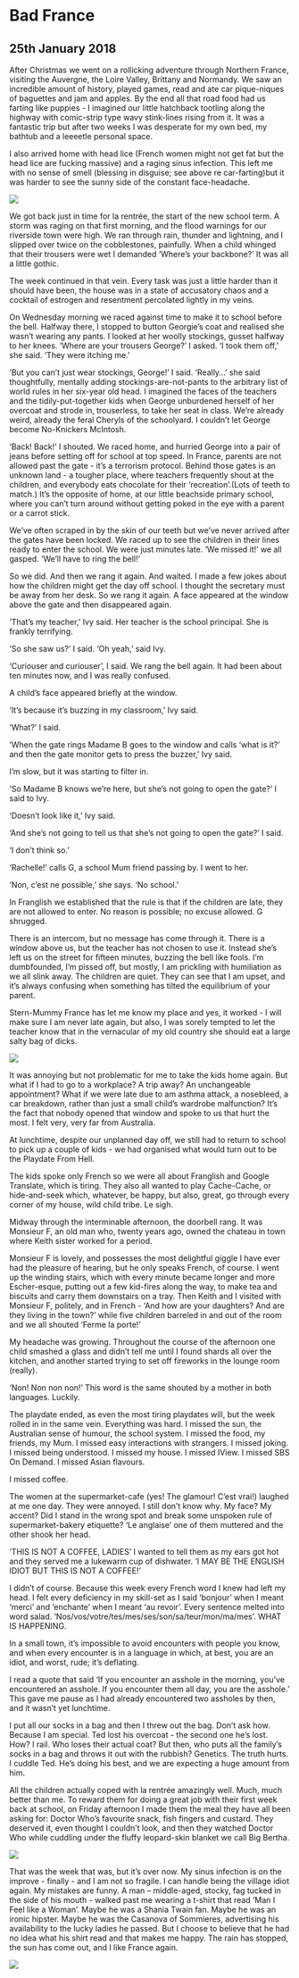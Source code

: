 ﻿
# Bad France

## 25th January 2018

After Christmas we went on a rollicking adventure through Northern France, visiting the Auvergne, the Loire Valley, Brittany and Normandy. We saw an incredible amount of history, played games, read and ate car pique-niques of baguettes and jam and apples. By the end all that road food had us farting like puppies - I imagined our little hatchback tootling along the highway with comic-strip type wavy stink-lines rising from it. It was a fantastic trip but after two weeks I was desperate for my own bed, my bathtub and a leeeetle personal space.

I also arrived home with head lice (French women might not get fat but the head lice are fucking massive) and a raging sinus infection. This left me with no sense of smell (blessing in disguise; see above re car-farting)but it was harder to see the sunny side of the constant face-headache.

<img src="http://mogantosh.com/images/20180125/pic2.jpg" class="photo-horiz" />

We got back just in time for la rentrée, the start of the new school term. A storm was raging on that first morning, and the flood warnings for our riverside town were high. We ran through rain, thunder and lightning, and I slipped over twice on the cobblestones, painfully. When a child whinged that their trousers were wet I demanded ‘Where’s your backbone?’ It was all a little gothic.

The week continued in that vein. Every task was just a little harder than it should have been, the house was in a state of accusatory chaos and a cocktail of estrogen and resentment percolated lightly in my veins.

On Wednesday morning we raced against time to make it to school before the bell. Halfway there, I stopped to button Georgie’s coat and realised she wasn’t wearing any pants. I looked at her woolly stockings, gusset halfway to her knees. ‘Where are your trousers George?’ I asked. ‘I took them off,’ she said. ‘They were itching me.’

‘But you can’t just wear stockings, George!’ I said. ‘Really…’ she said thoughtfully, mentally adding stockings-are-not-pants to the arbitrary list of world rules in her six-year old head. I imagined the faces of the teachers and the tidily-put-together kids when George unburdened herself of her overcoat and strode in, trouserless, to take her seat in class. We’re already weird, already the feral Cheryls of the schoolyard. I couldn’t let George become No-Knickers McIntosh.

‘Back! Back!’ I shouted. We raced home, and hurried George into a pair of jeans before setting off for school at top speed. In France, parents are not allowed past the gate - it’s a terrorism protocol. Behind those gates is an unknown land - a tougher place, where teachers frequently shout at the children, and everybody eats chocolate for their ‘recreation’.(Lots of teeth to match.) It’s the opposite of home, at our little beachside primary school, where you can’t turn around without getting poked in the eye with a parent or a carrot stick.

We’ve often scraped in by the skin of our teeth but we’ve never arrived after the gates have been locked. We raced up to see the children in their lines ready to enter the school. We were just minutes late. ‘We missed it!’ we all gasped. ‘We’ll have to ring the bell!’

So we did. And then we rang it again. And waited. I made a few jokes about how the children might get the day off school. I thought the secretary must be away from her desk. So we rang it again. A face appeared at the window above the gate and then disappeared again.

‘That’s my teacher,’ Ivy said. Her teacher is the school principal. She is frankly terrifying.

‘So she saw us?’ I said. ‘Oh yeah,’ said Ivy.

‘Curiouser and curiouser’, I said. We rang the bell again. It had been about ten minutes now, and I was really confused.

A child’s face appeared briefly at the window.

‘It’s because it’s buzzing in my classroom,’ Ivy said.

‘What?’ I said.

‘When the gate rings Madame B goes to the window and calls ‘what is it?’ and then the gate monitor gets to press the buzzer,’ Ivy said.

I’m slow, but it was starting to filter in.

‘So Madame B knows we’re here, but she’s not going to open the gate?’ I said to Ivy.

‘Doesn’t look like it,’ Ivy said.

‘And she’s not going to tell us that she’s not going to open the gate?’ I said.

‘I don’t think so.’

‘Rachelle!’ calls G, a school Mum friend passing by. I went to her.

‘Non, c’est ne possible,’ she says. ‘No school.’

In Franglish we established that the rule is that if the children are late, they are not allowed to enter. No reason is possible; no excuse allowed. G shrugged.

There is an intercom, but no message has come through it. There is a window above us, but the teacher has not chosen to use it. Instead she’s left us on the street for fifteen minutes, buzzing the bell like fools. I’m dumbfounded, I’m pissed off, but mostly, I am prickling with humiliation as we all slink away. The children are quiet. They can see that I am upset, and it’s always confusing when something has tilted the equilibrium of your parent.

Stern-Mummy France has let me know my place and yes, it worked - I will make sure I am never late again, but also, I was sorely tempted to let the teacher know that in the vernacular of my old country she should eat a large salty bag of dicks.

<img src="http://mogantosh.com/images/20180125/fawlty.gif" class="photo-horiz" />

It was annoying but not problematic for me to take the kids home again. But what if I had to go to a workplace? A trip away? An unchangeable appointment? What if we were late due to am asthma attack, a nosebleed, a car breakdown, rather than just a small child’s wardrobe malfunction? It’s the fact that nobody opened that window and spoke to us that hurt the most. I felt very, very far from Australia.

At lunchtime, despite our unplanned day off, we still had to return to school to pick up a couple of kids - we had organised what would turn out to be the Playdate From Hell.

The kids spoke only French so we were all about Franglish and Google Translate, which is tiring. They also all wanted to play Cache-Cache, or hide-and-seek which, whatever, be happy, but also, great, go through every corner of my house, wild child tribe. Le sigh.

Midway through the interminable afternoon, the doorbell rang. It was Monsieur F, an old man who, twenty years ago, owned the chateau in town where Keith sister worked for a period.

Monsieur F is lovely, and possesses the most delightful giggle I have ever had the pleasure of hearing, but he only speaks French, of course. I went up the winding stairs, which with every minute became longer and more Escher-esque, putting out a few kid-fires along the way, to make tea and biscuits and carry them downstairs on a tray. Then Keith and I visited with Monsieur F, politely, and in French - ‘And how are your daughters? And are they living in the town?’ while five children barreled in and out of the room and we all shouted ‘Ferme la porte!’

My headache was growing. Throughout the course of the afternoon one child smashed a glass and didn’t tell me until I found shards all over the kitchen, and another started trying to set off fireworks in the lounge room (really).

‘Non! Non non non!’ This word is the same shouted by a mother in both languages. Luckily.

The playdate ended, as even the most tiring playdates will, but the week rolled in in the same vein. Everything was hard. I missed the sun, the Australian sense of humour, the school system. I missed the food, my friends, my Mum. I missed easy interactions with strangers. I missed joking. I missed being understood. I missed my house. I missed IView. I missed SBS On Demand. I missed Asian flavours.

I missed coffee.

The women at the supermarket-cafe (yes! The glamour! C’est vrai!) laughed at me one day. They were annoyed. I still don’t know why. My face? My accent? Did I stand in the wrong spot and break some unspoken rule of supermarket-bakery etiquette? ‘Le anglaise’ one of them muttered and the other shook her head.

‘THIS IS NOT A COFFEE, LADIES’ I wanted to tell them as my ears got hot and they served me a lukewarm cup of dishwater. ‘I MAY BE THE ENGLISH IDIOT BUT THIS IS NOT A COFFEE!’

I didn’t of course. Because this week every French word I knew had left my head. I felt every deficiency in my skill-set as I said ‘bonjour’ when I meant ‘merci’ and ‘enchante’ when I meant ‘au revoir’. Every sentence melted into word salad. ‘Nos/vos/votre/tes/mes/ses/son/sa/teur/mon/ma/mes’. WHAT IS HAPPENING.

In a small town, it’s impossible to avoid encounters with people you know, and when every encounter is in a language in which, at best, you are an idiot, and worst, rude; it’s deflating.

I read a quote that said ‘If you encounter an asshole in the morning, you’ve encountered an asshole. If you encounter them all day, you are the asshole.’ This gave me pause as I had already encountered two assholes by then, and it wasn’t yet lunchtime.

I put all our socks in a bag and then I threw out the bag. Don’t ask how. Because I am special. Ted lost his overcoat - the second one he’s lost. How? I rail. Who loses their actual coat? But then, who puts all the family’s socks in a bag and throws it out with the rubbish? Genetics. The truth hurts. I cuddle Ted. He’s doing his best, and we are expecting a huge amount from him.

All the children actually coped with la rentrée amazingly well. Much, much better than me. To reward them for doing a great job with their first week back at school, on Friday afternoon I made them the meal they have all been asking for: Doctor Who’s favourite snack, fish fingers and custard. They deserved it, even thought I couldn’t look, and then they watched Doctor Who while cuddling under the fluffy leopard-skin blanket we call Big Bertha.

<img src="http://mogantosh.com/images/20180125/pic1.jpg" class="photo-horiz" />

That was the week that was, but it’s over now. My sinus infection is on the improve - finally - and I am not so fragile. I can handle being the village idiot again. My mistakes are funny. A man – middle-aged, stocky, fag tucked in the side of his mouth - walked past me wearing a t-shirt that read ‘Man I Feel like a Woman’. Maybe he was a Shania Twain fan. Maybe he was an ironic hipster. Maybe he was the Casanova of Sommieres, advertising his availability to the lucky ladies he passed. But I choose to believe that he had no idea what his shirt read and that makes me happy. The rain has stopped, the sun has come out, and I like France again.

<img src="http://mogantosh.com/images/20180125/nice-frenchies.gif" class="photo-horiz" />


